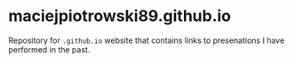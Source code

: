 # maciejpiotrowski89.github.io

Repository for `.github.io` website that contains links to presenations I have performed in the past.
